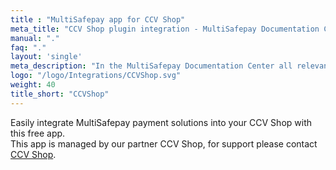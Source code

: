 ```yaml
---
title : "MultiSafepay app for CCV Shop"
meta_title: "CCV Shop plugin integration - MultiSafepay Documentation Center"
manual: "."
faq: "."
layout: 'single'
meta_description: "In the MultiSafepay Documentation Center all relevant information regarding our Plugins and API. As well as Support pages for Payment Method, Tools and General Questions. You can also find the contact details of our Support Team and Integration Team."
logo: "/logo/Integrations/CCVShop.svg"
weight: 40
title_short: "CCVShop"
---
```

Easily integrate MultiSafepay payment solutions into your CCV Shop with this free app.<br>
This app is managed by our partner CCV Shop, for support please contact [CCV Shop](https://www.ccvshop.nl/contact).